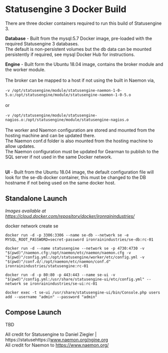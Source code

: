 # Statusengine 3 Docker Build

There are three docker containers required to run this build of Statusengine 3. 

<b>Database</b> - Built from the mysql:5.7 Docker image, pre-loaded with the required Statusengine 3 databases. <br>
                  The default is non-persistent volumes but the db data can be mounted persistently if required, see mysql Docker Hub for instructions.<br>

<b>Engine</b> - Built form the Ubuntu 18.04 image, contains the broker module and the worker module. <br><br>
                The broker can be mapped to a host if not using the built in Naemon via,  <br><br>
                    `-v /opt/statusengine/module/statusengine-naemon-1-0-5.o:/opt/statusengine/module/statusengine-naemon-1-0-5.o`<br><br>                          or<br><br>
                    `-v /opt/statusengine/module/statusengine-nagios.o:/opt/statusengine/module/statusengine-nagios.o`<br><br>
                The worker and Naemon configuration are stored and mounted from the hosting machine and can be updated there. <br>
                The Naemon conf.d folder is also mounted from the hosting machine to allow updates.                 <br>
                The Naemon configuration must be updated for Gearman to publish to the SQL server if not used in the same Docker network. <br><br>
                
                
<b>UI</b> - Built from the Ubuntu 18.04 image, the default configuration file will look for the se-db docker container, this must be changed to the DB hostname if not being used on the same docker host. <br>

## Standalone Launch

<i>Images available at https://cloud.docker.com/repository/docker/ironrainindustries/</i>

docker network create se

`docker run -d -p 3306:3306 --name se-db --network se -e MYSQL_ROOT_PASSWORD=secret-password ironrainindustries/se-db:rc-01`

`docker run -d --name statusengine --network se -p 4730:4730 -v "$(pwd)"/naemon.cfg:/opt/naemon/etc/naemon/naemon.cfg -v "$(pwd)"/config.yml:/opt/statusengine/worker/etc/config.yml -v "$(pwd)"/conf.d/:/opt/naemon/etc/naemon/conf.d" ironrainindustries/statusengine:rc-01`

`docker run -d -p 80:80 -p 443:443 --name se-ui -v "$(pwd)"/config.yml:/usr/share/statusengine-ui/etc/config.yml" --network se ironrainindustries/se-ui:rc-01`

`docker exec -t se-ui /usr/share/statusengine-ui/bin/Console.php users add --username "admin" --password "admin"`

## Compose Launch
TBD

All credit for Statusengine to Daniel Ziegler | https://statusehttps://www.naemon.org/ngine.org <br>
All credit for Naemon to https://www.naemon.org/
